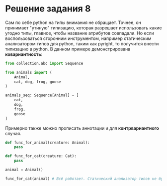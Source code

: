# Решение задания 8

Сам по себе python на типы внимания не обращает. Точнее, он принимает "утиную"
типизацию, которая разрешает использовать какие угодно типы, главное, чтобы
название атрибутов совпадали. Но если воспользоваться сторонним инструментом,
например статическим анализатором типов для python, таким как pyright, то
получится внести типизацию в python. В данном примере демонстрирована
**ковариантность**:

``` python
from collection.abc import Sequence

from animals import (
    Animal,
    cat, dog, frog, goose
)

animals_seq: Sequence[Animal] = [
    cat,
    dog,
    frog,
    goose
]
```

Примерно также можно прописать аннотации и для **контрвариантного** случая.

``` python
def func_for_animal(creature: Animal):
    pass

def func_for_cat(creature: Cat):
    pass

animal = Animal()

func_for_cat(animal) # Всё работает. Статический анализатор типов не будет ругаться
```
